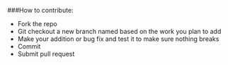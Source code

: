 ###How to contribute:

- Fork the repo
- Git checkout a new branch named based on the work you plan to add
- Make your addition or bug fix and test it to make sure nothing breaks
- Commit
- Submit pull request